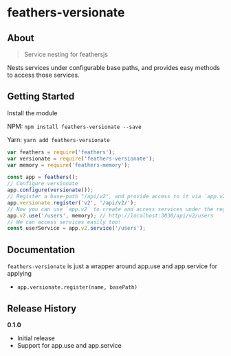 
# feathers-versionate

## About
> Service nesting for feathersjs

Nests services under configurable base paths, and provides easy methods to access those services.

## Getting Started

Install the module  

NPM: `npm install feathers-versionate --save`  

Yarn: `yarn add feathers-versionate`

```js
var feathers = require('feathers');
var versionate = require('feathers-versionate');
var memory = require('feathers-memory');

const app = feathers();
// Configure versionate
app.configure(versionate());
// Register a base-path "/api/v2", and provide access to it via `app.v2`
app.versionate.register('v2', '/api/v2/');
// Now you can use `app.v2` to create and access services under the registered path!
app.v2.use('/users', memory); // http://localhost:3030/api/v2/users
// We can access services easily too!
const userService = app.v2.service('/users');
```

## Documentation

`feathers-versionate` is just a wrapper around app.use and app.service for applying

* `app.versionate.register(name, basePath)`

## Release History

__0.1.0__

- Initial release
- Support for app.use and app.service